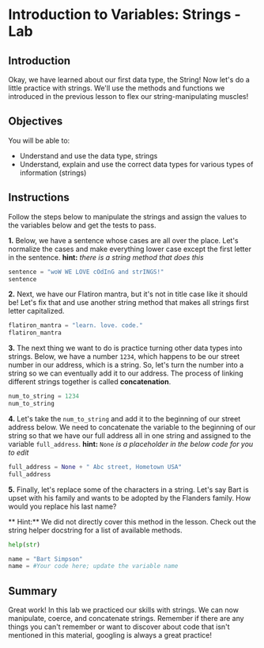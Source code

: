 
# Introduction to Variables: Strings - Lab

## Introduction
Okay, we have learned about our first data type, the String! Now let's do a little practice with strings. We'll use the methods and functions we introduced in the previous lesson to flex our string-manipulating muscles!

## Objectives
You will be able to:
* Understand and use the data type, strings
* Understand, explain and use the correct data types for various types of information (strings)

## Instructions

Follow the steps below to manipulate the strings and assign the values to the variables below and get the tests to pass.

**1.** Below, we have a sentence whose cases are all over the place. Let's normalize the cases and make everything lower case except the first letter in the sentence. **hint:** *there is a string method that does this*


```python
sentence = "woW WE LOVE cOdInG and strINGS!"
sentence
```

**2.** Next, we have our Flatiron mantra, but it's not in title case like it should be! Let's fix that and use another string method that makes all strings first letter capitalized. 


```python
flatiron_mantra = "learn. love. code."
flatiron_mantra
```

**3.** The next thing we want to do is practice turning other data types into strings. Below, we have a number `1234`, which happens to be our street number in our address, which is a string. So, let's turn the number into a string so we can eventually add it to our address. The process of linking different strings together is called **concatenation**. 


```python
num_to_string = 1234
num_to_string
```

**4.** Let's take the `num_to_string` and add it to the beginning of our street address below. We need to concatenate the variable to the beginning of our string so that we have our full address all in one string and assigned to the variable `full_address`. **hint:** `None` *is a placeholder in the below code for you to edit*


```python
full_address = None + " Abc street, Hometown USA"
full_address
```

**5.** Finally, let's replace some of the characters in a string. Let's say Bart is upset with his family and wants to be adopted by the Flanders family. How would you replace his last name?

** Hint:** We did not directly cover this method in the lesson. Check out the string helper docstring for a list of available methods. 


```python
help(str)
```


```python
name = "Bart Simpson"
name = #Your code here; update the variable name
```

## Summary
Great work! In this lab we practiced our skills with strings. We can now manipulate, coerce, and concatenate strings. Remember if there are any things you can't remember or want to discover about code that isn't mentioned in this material, googling is always a great practice!
